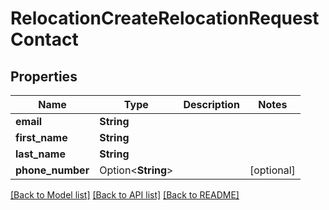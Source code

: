 # RelocationCreateRelocationRequestContact

## Properties

Name | Type | Description | Notes
------------ | ------------- | ------------- | -------------
**email** | **String** |  | 
**first_name** | **String** |  | 
**last_name** | **String** |  | 
**phone_number** | Option<**String**> |  | [optional]

[[Back to Model list]](../README.md#documentation-for-models) [[Back to API list]](../README.md#documentation-for-api-endpoints) [[Back to README]](../README.md)



